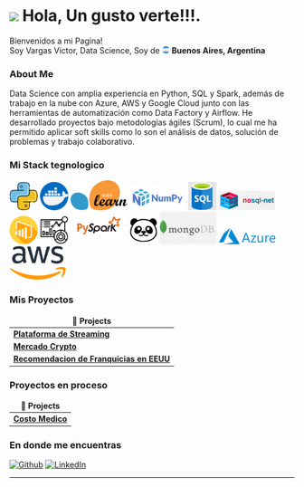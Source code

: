 <h1><img src="https://emojis.slackmojis.com/emojis/images/1531849430/4246/blob-sunglasses.gif?1531849430" width="30"/> Hola, Un gusto verte!!!.</h1>


<p>Bienvenidos a mi Pagina! </br> Soy Vargas Victor, Data Science, Soy de <img src="argentina.png" width="13"/> <b>Buenos Aires, Argentina</b>

<h3>About Me</h3>
<p>Data Science con amplia experiencia en Python, SQL y Spark, además de trabajo en la nube con Azure, AWS y Google 
Cloud junto con las herramientas de automatización como Data Factory y Airflow. He desarrollado proyectos bajo 
metodologías ágiles (Scrum), lo cual me ha permitido aplicar soft skills como lo son el análisis de datos, solución de 
problemas y trabajo colaborativo.

<h3>Mi Stack tegnologico</h3>
<p>
 
  
  <img src="Iconos/piton.png" width="50"/>
  <img src="Iconos/docker.png" width="50"/>
  <img src="Iconos/260px-Scikit_learn_logo_small.svg.png" width="100"/>
  <img src="Iconos/512px-NumPy_logo_2020.svg.png" width="100"/>
  <img src="Iconos/SQL.png" width="50"/>
  <img src="Iconos/NoSql.jpg" width="100"/>
  <img src="Iconos/power-bl.png" width="50"/>
  <img src="Iconos/tableu.png" width="50"/>
  <img src="Iconos/Spark.png" width="100"/>
  <img src="Iconos/panda.png" width="50"/>
  <img src="Iconos/Mongo.jpg" width="100"/>
  <img src="Iconos/Azure.png" width="100"/>
  <img src="Iconos/AWS.png" width="100"/>


</p>
<h3>Mis Proyectos</h3>
<table>
  <thead align="center">
    <tr border: none;>
      <td><b>🎁 Projects</b></td>
    </tr>
  </thead>
  <tbody>
    <tr>
      <td><a href="https://github.com/Victor624/Plataforma_Straming"><b>Plataforma de Streaming</b></a></td>
    </tr>
	  <tr>
      <td><a href="https://github.com/Victor624/Mercado_Cripto"><b>Mercado Crypto</b></a></td>
    <tr>
      <td><a href="https://github.com/Victor624/PF_DS_REVIEWS_AND_RECOMMENDATIONS"><b>Recomendacion de Franquicias en EEUU</b></a></td>
  </tbody>
</table>

</p>
<h3>Proyectos en proceso</h3>
<table>
  <thead align="center">
    <tr border: none;>
      <td><b>🎁 Projects</b></td>
    </tr>
  </thead>
  <tbody>
    <tr>
      <td><a href="https://github.com/Victor624/Costo_Medico"><b>Costo Medico</b></a></td>
  </tbody>
</table>






<h3>En donde me encuentras</h3>
<p><a href="https://github.com/Victor624" target="_blank"><img alt="Github" src="https://img.shields.io/badge/GitHub-%2312100E.svg?&style=for-the-badge&logo=Github&logoColor=white" /></a>  <a href="https://www.linkedin.com/in/victor-vargas-17769b252/" target="_blank"><img alt="LinkedIn" src="https://img.shields.io/badge/linkedin-%230077B5.svg?&style=for-the-badge&logo=linkedin&logoColor=white" /></a> 
</p>

------------
